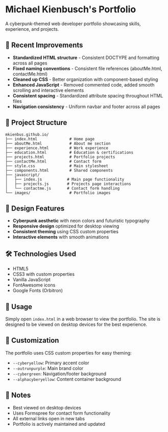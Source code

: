 # Michael Kienbusch's Portfolio

A cyberpunk-themed web developer portfolio showcasing skills, experience, and projects.

## 🚀 Recent Improvements

- **Standardized HTML structure** - Consistent DOCTYPE and formatting across all pages
- **Fixed naming conventions** - Consistent file references (aboutMe.html, contactMe.html)
- **Cleaned up CSS** - Better organization with component-based styling
- **Enhanced JavaScript** - Removed commented code, added smooth scrolling and interactive elements
- **Consistent spacing** - Standardized attribute spacing throughout HTML files
- **Navigation consistency** - Uniform navbar and footer across all pages

## 📁 Project Structure

```
mkienbus.github.io/
├── index.html              # Home page
├── aboutMe.html            # About me section
├── experience.html         # Work experience
├── education.html          # Education & certifications
├── projects.html           # Portfolio projects
├── contactMe.html          # Contact form
├── style.css               # Main stylesheet
├── components.html         # Shared components
├── javascript/
│   ├── index.js           # Main page functionality
│   ├── projects.js        # Projects page interactions
│   └── contactme.js       # Contact form handling
└── images/                 # Portfolio images
```

## 🎨 Design Features

- **Cyberpunk aesthetic** with neon colors and futuristic typography
- **Responsive design** optimized for desktop viewing
- **Consistent theming** using CSS custom properties
- **Interactive elements** with smooth animations

## 🛠️ Technologies Used

- HTML5
- CSS3 with custom properties
- Vanilla JavaScript
- FontAwesome icons
- Google Fonts (Orbitron)

## 📱 Usage

Simply open `index.html` in a web browser to view the portfolio. The site is designed to be viewed on desktop devices for the best experience.

## 🔧 Customization

The portfolio uses CSS custom properties for easy theming:
- `--cyberyellow`: Primary accent color
- `--outrunpurple`: Main brand color  
- `--cybergreen`: Navigation/footer background
- `--alphacyberyellow`: Content container background

## 📝 Notes

- Best viewed on desktop devices
- Uses Formspree for contact form functionality
- All external links open in new tabs
- Portfolio is actively maintained and updated